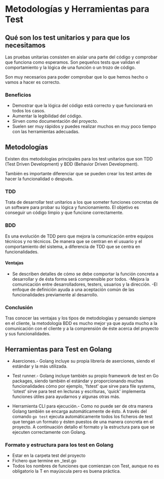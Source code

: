 # Metodologías y Herramientas para Test

## Qué son los test unitarios y para que los necesitamos
Las pruebas unitarias consisten en aislar una parte del código y comprobar que funciona como esperamos. Son pequeños tests que validan el comportamiento y la lógica de una función o un trozo de código.

Son muy necesarios para poder comprobar que lo que hemos hecho o vamos a hacer es correcto.

### Beneficios
- Demostrar que la lógica del código está correcto y que funcionará en todos los casos.
- Aumentar la legibilidad del código.
- Sirven como documentación del proyecto.
- Suelen ser muy rápidos y puedes realizar muchos en muy poco tiempo con las herramientas adecuadas.

## Metodologías
Existen dos metodologías principales para los test unitarios que son TDD (Test Driven Development) y BDD (Behavior Driven Development).

También es importante diferenciar que se pueden crear los test antes de hacer la funcionalidad o después.

### TDD
Trata de desarrollar test unitarios a los que someter funciones concretas de un software para probar su lógica y funcionamiento. El objetivo es conseguir un código limpio y que funcione correctamente.

### BDD
Es una evolución de TDD pero que mejora la comunicación entre equipos técnicos y no técnicos. De manera que se centran en el usuario y el comportamiento del sistema, a diferencia de TDD que se centra en funcionalidades.

#### Ventajas
- Se describen detalles de cómo se debe comportar la función concreta a desarrollar y de ésta forma será comprensible por todos.
-Mejora la comunicación entre desarrolladores, testers, usuarios y la dirección.
-El enfoque de definición ayuda a una aceptación común de las funcionalidades previamente al desarrollo.

### Conclusión
Tras conocer las ventajas y los tipos de metodologías y pensando siempre en el cliente, la metodología BDD es mucho mejor ya que ayuda mucho a la comunicación con el cliente y a la comprensión de éste acerca del proyecto y sus funcionalidades.


## Herramientas para Test en Golang

- Aserciones.- Golang incluye su propia librería de aserciones, siendo el estándar y la más utilizada.

- Test runner.- Golang incluye también su propio framework de test en Go packages, siendo también el estándar y proporcionando muchas funcionalidades cómo por ejemplo, 'fstest' que sirve para file systems, 'iotest' sirve para test en lecturas y escrituras, 'quick' implementa funciones útiles para ayudarnos y algunas otras más.

- Herramienta CLI para ejecución.- Como no puede ser de otra manera Golang también se encarga automáticamente de ésto. A través del comando ```go test``` ejecuta automáticamente todos los ficheros de test que tengan un formato y ésten puestos de una manera concreta en el proyecto. A continuación detallo el formato y la estructura para que se ejecuten correctamente con Golang.

### Formato y estructura para los test en Golang
- Estar en la carpeta test del proyecto
- Fichero que termine en _test.go
- Todos los nombres de funciones que comienzan con Test, aunque no es obligatorio la T en mayúscula pero es buena práctica.

